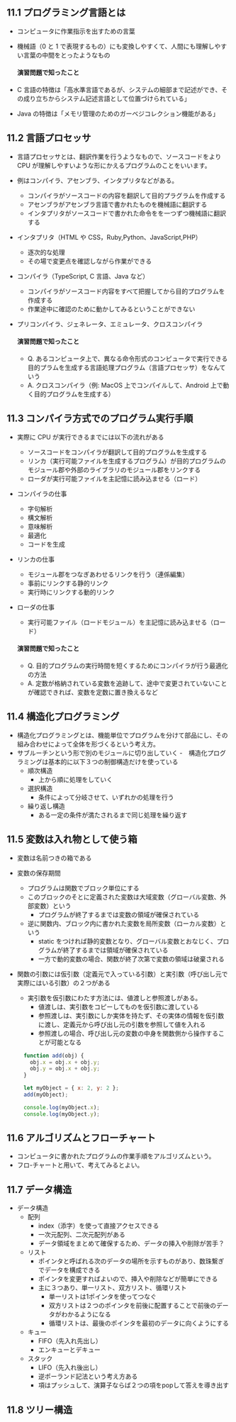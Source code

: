 ## 11.1 プログラミング言語とは

- コンピュータに作業指示を出すための言葉
- 機械語（0 と 1 で表現するもの）にも変換しやすくて、人間にも理解しやすい言葉の中間をとったようなもの

  #### 演習問題で知ったこと

- C 言語の特徴は「高水準言語であるが、システムの細部まで記述ができ、その成り立ちからシステム記述言語として位置づけられている」
- Java の特徴は「メモリ管理のためのガーベジコレクション機能がある」

## 11.2 言語プロセッサ

- 言語プロセッサとは、翻訳作業を行うようなもので、ソースコードをより CPU が理解しやすいような形にかえるプログラムのことをいいます。
- 例はコンパイラ、アセンブラ、インタプリタなどがある。
  - コンパイラがソースコードの内容を翻訳して目的プラグラムを作成する
  - アセンブラがアセンブラ言語で書かれたものを機械語に翻訳する
  - インタプリタがソースコードで書かれた命令をを一つずつ機械語に翻訳する
- インタプリタ（HTML や CSS，Ruby,Python、JavaScript,PHP）
  - 逐次的な処理
  - その場で変更点を確認しながら作業ができる
- コンパイラ（TypeScript, C 言語、Java など）
  - コンパイラがソースコード内容をすべて把握してから目的プログラムを作成する
  - 作業途中に確認のために動かしてみるということができない
- プリコンパイラ、ジェネレータ、エミュレータ、クロスコンパイラ

  #### 演習問題で知ったこと

  - Q. あるコンピュータ上で、異なる命令形式のコンピュータで実行できる目的プラムを生成する言語処理プログラム（言語プロセッサ）をなんていう
  - A. クロスコンパイラ（例: MacOS 上でコンパイルして、Android 上で動く目的プログラムを生成する）

## 11.3 コンパイラ方式でのプログラム実行手順

- 実際に CPU が実行できるまでには以下の流れがある

  - ソースコードをコンパイラが翻訳して目的プログラムを生成する
  - リンカ（実行可能ファイルを生成するプログラム）が目的プログラムのモジュール郡や外部のライブラリのモジュール郡をリンクする
  - ローダが実行可能ファイルを主記憶に読み込ませる（ロード）

- コンパイラの仕事

  - 字句解析
  - 構文解析
  - 意味解析
  - 最適化
  - コードを生成

- リンカの仕事

  - モジュール郡をつなぎあわせるリンクを行う（連係編集）
  - 事前にリンクする静的リンク
  - 実行時にリンクする動的リンク

- ローダの仕事

  - 実行可能ファイル（ロードモジュール）を主記憶に読み込ませる（ロード）

  #### 演習問題で知ったこと

  - Q. 目的プログラムの実行時間を短くするためにコンパイラが行う最適化の方法
  - A. 定数が格納されている変数を追跡して、途中で変更されていないことが確認できれば、変数を定数に置き換えるなど

## 11.4 構造化プログラミング

- 構造化プログラミングとは、機能単位でプログラムを分けて部品にし、その組み合わせによって全体を形づくるという考え方。
- サブルーチンという形で別のモジュールに切り出していく -　構造化プログラミングは基本的に以下３つの制御構造だけを使っている
  - 順次構造
    - 上から順に処理をしていく
  - 選択構造
    - 条件によって分岐させて、いずれかの処理を行う
  - 繰り返し構造
    - ある一定の条件が満たされるまで同じ処理を繰り返す

## 11.5 変数は入れ物として使う箱

- 変数は名前つきの箱である
- 変数の保存期間
  - プログラムは関数でブロック単位にする
  - このブロックのそとに定義された変数は大域変数（グローバル変数、外部変数）という
    - プログラムが終了するまでは変数の領域が確保されている
  - 逆に関数内、ブロック内に書かれた変数を局所変数（ローカル変数）という
    - static をつければ静的変数となり、グローバル変数とおなじく、プログラムが終了するまでは領域が確保されている
    - 一方で動的変数の場合、関数が終了次第で変数の領域は破棄される
- 関数の引数には仮引数（定義元で入っている引数）と実引数（呼び出し元で実際にはいる引数）の２つがある

  - 実引数を仮引数にわたす方法には、値渡しと参照渡しがある。
    - 値渡しは、実引数をコピーしてものを仮引数に渡している
    - 参照渡しは、実引数にしか実体を持たず、その実体の情報を仮引数に渡し、定義元から呼び出し元の引数を参照して値を入れる
    - 参照渡しの場合、呼び出し元の変数の中身を関数側から操作することが可能となる

  ```Javascript
    function add(obj) {
      obj.x = obj.x + obj.y;
      obj.y = obj.x + obj.y;
    }

    let myObject = { x: 2, y: 2 };
    add(myObject);

    console.log(myObject.x);
    console.log(myObject.y);
  ```

## 11.6 アルゴリズムとフローチャート

- コンピュータに書かれたプログラムの作業手順をアルゴリズムという。
- フロ-チャートと用いて、考えてみるとよい。

## 11.7 データ構造
- データ構造
  - 配列
    - index（添字）を使って直接アクセスできる
    - 一次元配列、二次元配列がある
    - データ領域をまとめて確保するため、データの挿入や削除が苦手？
  - リスト
    - ポインタと呼ばれる次のデータの場所を示すものがあり、数珠繋ぎでデータを構成できる
    - ポインタを変更すればよいので、挿入や削除などが簡単にできる
    - 主に３つあり、単一リスト、双方リスト、循環リスト
      - 単一リストは1ポインタを使ってつなぐ
      - 双方リストは２つのポインタを前後に配置することで前後のデータがわかるようになる
      - 循環リストは、最後のポインタを最初のデータに向くようにする
  - キュー
    - FIFO（先入れ先出し）
    - エンキューとデキュー
  - スタック
    - LIFO（先入れ後出し）
    - 逆ポーランド記法という考え方ある
     - 項はプッシュして、演算子ならば２つの項をpopして答えを導き出す

## 11.8 ツリー構造
